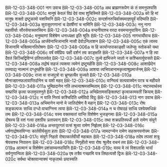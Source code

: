 BR-12-03-348-001  	नाग उवाच
BR-12-03-348-001a	अथ ब्राह्मणरूपेण कं तं समनुपश्यसि
BR-12-03-348-001c	मानुषं केवलं विप्रं देवं वाथ शुचिस्मिते
BR-12-03-348-002a	को हि मां मानुषः शक्तो द्रष्टुकामो यशस्विनि
BR-12-03-348-002c	सन्दर्शनरुचिर्वाक्यमाज्ञापूर्वं वदिष्यति
BR-12-03-348-003a	सुरासुरगणानां च देवर्षीणां च भामिनि
BR-12-03-348-003c	ननु नागा महावीर्याः सौरसेयास्तरस्विनः
BR-12-03-348-004a	वन्दनीयाश्च वरदा वयमप्यनुयायिनः
BR-12-03-348-004c	मनुष्याणां विशेषेण धनाध्यक्षा इति श्रुतिः
BR-12-03-348-005  	नागभार्योवाच
BR-12-03-348-005a	आर्जवेनाभिजानामि नासौ देवोऽनिलाशन
BR-12-03-348-005c	एकं त्वस्य विजानामि भक्तिमानतिरोषणः
BR-12-03-348-006a	स हि कार्यान्तराकाङ्क्षी जलेप्सुः स्तोकको यथा
BR-12-03-348-006c	वर्षं वर्षप्रियः पक्षी दर्शनं तव काङ्क्षति
BR-12-03-348-007a	न हि त्वा दैवतं किञ्चिद्विविग्नं प्रतिपालयेत्
BR-12-03-348-007c	तुल्ये ह्यभिजने जातो न कश्चित्पर्युपासते
BR-12-03-348-008a	तद्रोषं सहजं त्यक्त्वा त्वमेनं द्रष्टुमर्हसि
BR-12-03-348-008c	आशाछेदेन तस्याद्य नात्मानं दग्धुमर्हसि
BR-12-03-348-009a	आशया त्वभिपन्नानामकृत्वाश्रुप्रमार्जनम्
BR-12-03-348-009c	राजा वा राजपुत्रो वा भ्रूणहत्यैव युज्यते
BR-12-03-348-010a	मौनाज्ज्ञानफलावाप्तिर्दानेन च यशो महत्
BR-12-03-348-010c	वाग्मित्वं सत्यवाक्येन परत्र च महीयते
BR-12-03-348-011a	भूमिप्रदानेन गतिं लभत्याश्रमसम्मिताम्
BR-12-03-348-011c	नष्टस्यार्थस्य सम्प्राप्तिं कृत्वा फलमुपाश्नुते
BR-12-03-348-012a	अभिप्रेतामसङ्क्लिष्टां कृत्वाकामवतीं क्रियाम्
BR-12-03-348-012c	न याति निरयं कश्चिदिति धर्मविदो विदुः
BR-12-03-348-013  	नाग उवाच
BR-12-03-348-013a	अभिमानेन मानो मे जातिदोषेण वै महान्
BR-12-03-348-013c	रोषः सङ्कल्पजः साध्वि दग्धो वाचाग्निना त्वया
BR-12-03-348-014a	न च रोषादहं साध्वि पश्येयमधिकं तमः
BR-12-03-348-014c	यस्य वक्तव्यतां यान्ति विशेषेण भुजङ्गमाः
BR-12-03-348-015a	दोषस्य हि वशं गत्वा दशग्रीवः प्रतापवान्
BR-12-03-348-015c	तथा शक्रप्रतिस्पर्धी हतो रामेण संयुगे
BR-12-03-348-016a	अन्तःपुरगतं वत्सं श्रुत्वा रामेण निर्हृतम्
BR-12-03-348-016c	धर्षणाद्रोषसंविग्नाः कार्तवीर्यसुता हताः
BR-12-03-348-017a	जामदग्न्येन रामेण सहस्रनयनोपमः
BR-12-03-348-017c	संयुगे निहतो रोषात्कार्तवीर्यो महाबलः
BR-12-03-348-018a	तदेष तपसां शत्रुः श्रेयसश्च निपातनः
BR-12-03-348-018c	निगृहीतो मया रोषः श्रुत्वैव वचनं तव
BR-12-03-348-019a	आत्मानं च विशेषेण प्रशंसाम्यनपायिनि
BR-12-03-348-019c	यस्य मे त्वं विशालाक्षि भार्या सर्वगुणान्विता
BR-12-03-348-020a	एष तत्रैव गच्छामि यत्र तिष्ठत्यसौ द्विजः
BR-12-03-348-020c	सर्वथा चोक्तवान्वाक्यं नाकृतार्थः प्रयास्यति


